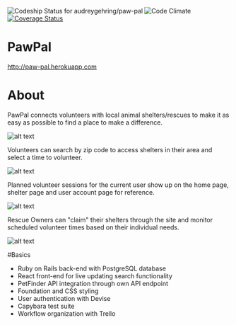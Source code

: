 ![Codeship Status for audreygehring/paw-pal](https://codeship.com/projects/2e3f1b20-c084-0134-afda-16aab041bbb2/status?branch=master)
![Code Climate](https://codeclimate.com/github/audreygehring/paw-pal.png)
[![Coverage Status](https://coveralls.io/repos/github/audreygehring/paw-pal/badge.svg?branch=master)](https://coveralls.io/github/audreygehring/paw-pal?branch=master)

# PawPal

http://paw-pal.herokuapp.com

# About

PawPal connects volunteers with local animal shelters/rescues to make it as easy as possible to find a place to make a difference.

![alt text](http://i.imgur.com/dh8zEGs.jpg)

Volunteers can search by zip code to access shelters in their area and select a time to volunteer.

![alt text](http://i.imgur.com/4y5t3CK.png)

Planned volunteer sessions for the current user show up on the home page, shelter page and user account page for reference.

![alt text](http://i.imgur.com/KczJveb.jpg)

Rescue Owners can "claim" their shelters through the site and monitor scheduled volunteer times based on their individual needs.

![alt text](http://i.imgur.com/zrmi8Y4.jpg)

#Basics

* Ruby on Rails back-end with PostgreSQL database
* React front-end for live updating search functionality
* PetFinder API integration through own API endpoint
* Foundation and CSS styling
* User authentication with Devise
* Capybara test suite
* Workflow organization with Trello
